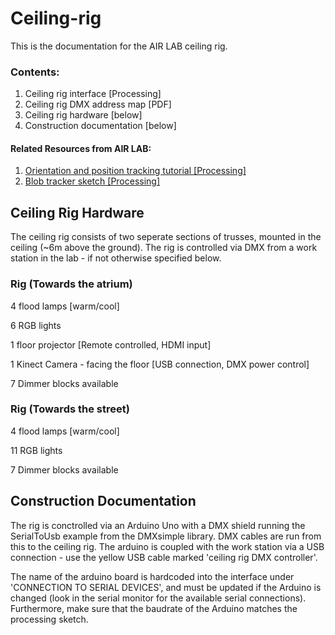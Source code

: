 # Ceiling-rig

This is the documentation for the AIR LAB ceiling rig.

### Contents:

1. Ceiling rig interface [Processing]
2. Ceiling rig DMX address map [PDF]
3. Ceiling rig hardware [below]
4. Construction documentation [below]

#### Related Resources from AIR LAB:
1. <a href="https://github.com/airlabitu/Tutorials/tree/master/Orientation_and_position_tracker" target="_blank"> Orientation and position tracking tutorial [Processing]</a>
2.  <a href="https://github.com/airlabitu/Processing-kinect-blob-tracker.git" target="_blank">Blob tracker sketch [Processing]</a>

## Ceiling Rig Hardware

The ceiling rig consists of two seperate sections of trusses, mounted in the ceiling (~6m above the ground). The
rig is controlled via DMX from a work station in the lab - if not otherwise specified below.

### Rig (Towards the atrium)

4 flood lamps [warm/cool]

6 RGB lights

1 floor projector [Remote controlled, HDMI input]

1 Kinect Camera - facing the floor [USB connection, DMX power control]

7 Dimmer blocks available


### Rig (Towards the street)

4 flood lamps [warm/cool]

11 RGB lights

7 Dimmer blocks available


## Construction Documentation

The rig is conctrolled via an Arduino Uno with a DMX shield running the SerialToUsb example from the DMXsimple library. DMX cables are run from this to the ceiling rig. The arduino is coupled with the work station via a USB connection - use the yellow USB cable marked 'ceiling rig DMX controller'. 

The name of the arduino board is hardcoded into the interface under 'CONNECTION TO SERIAL DEVICES', and must be updated if the Arduino is changed (look in the serial monitor for the available serial connections). Furthermore, make sure that the baudrate of the Arduino matches the processing sketch.
